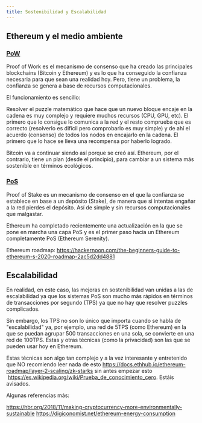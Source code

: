 ```yaml
---
title: Sostenibilidad y Escalabilidad
---
```


## Ethereum y el medio ambiente

### [PoW](https://es.wikipedia.org/wiki/Sistema_de_prueba_de_trabajo)

Proof of Work es el mecanismo de consenso que ha creado las principales blockchains (Bitcoin y Ethereum) y es lo que ha conseguido la confianza necesaria para que sean una realidad hoy.
Pero, tiene un problema, la confianza se genera a base de recursos computacionales.

El funcionamiento es sencillo:

Resolver el puzzle matemático que hace que un nuevo bloque encaje en la cadena es muy complejo y requiere muchos recursos (CPU, GPU, etc).
El primero que lo consigue lo comunica a la red y el resto comprueba que es correcto (resolverlo es difícil pero comprobarlo es muy simple) y de ahí el acuerdo (consenso) de todos los nodos en encajarlo en la cadena. El primero que lo hace se lleva una recompensa por haberlo logrado.

Bitcoin va a continuar siendo así porque se creó así. Ethereum, por el contrario, tiene un plan (desde el principio), para cambiar a un sistema más sostenible en términos ecológicos.

### [PoS](https://es.wikipedia.org/wiki/Prueba_de_participaci%C3%B3n)

Proof of Stake es un mecanismo de consenso en el que la confianza se establece en base a un depósito (Stake), de manera que si intentas engañar a la red pierdes el depósito. Así de simple y sin recursos computacionales que malgastar.

Ethereum ha completado recientemente una actualización en la que se pone en marcha una capa PoS y es el primer paso hacia un Ethereum completamente PoS (Ethereum Serenity).

Ethereum roadmap:
https://hackernoon.com/the-beginners-guide-to-ethereum-s-2020-roadmap-2ac5d2dd4881

## Escalabilidad

En realidad, en este caso, las mejoras en sostenibilidad van unidas a las de escalabilidad ya que los sistemas PoS son mucho más rápidos en términos de transacciones por segundo (TPS) ya que no hay que resolver puzzles complicados.

Sin embargo, los TPS no son lo único que importa cuando se habla de "escalabilidad" ya, por ejemplo, una red de 5TPS (como Ethereum) en la que se puedan agrupar 500 transacciones en una sola, se convierte en una red de 100TPS. Estas y otras técnicas (como la privacidad) son las que se pueden usar hoy en Ethereum.

Estas técnicas son algo tan complejo y a la vez interesante y entretenido que NO recomiendo leer nada de esto https://docs.ethhub.io/ethereum-roadmap/layer-2-scaling/zk-starks
sin antes empezar esto  https://es.wikipedia.org/wiki/Prueba_de_conocimiento_cero. Estáis avisados.

Algunas referencias más:

https://hbr.org/2018/11/making-cryptocurrency-more-environmentally-sustainable
https://digiconomist.net/ethereum-energy-consumption
